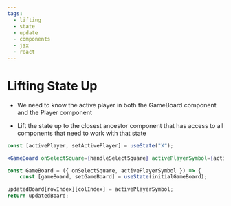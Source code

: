 ```yaml
---
tags:
  - lifting
  - state
  - update
  - components
  - jsx
  - react
---
```

# Lifting State Up

* We need to know the active player in both the GameBoard component and the Player component

* Lift the state up to the closest ancestor component that has access to all components that need to work with that state

```jsx
const [activePlayer, setActivePlayer] = useState("X");
```

```jsx
<GameBoard onSelectSquare={handleSelectSquare} activePlayerSymbol={activePlayer}/>
```

```jsx
const GameBoard = ({ onSelectSquare, activePlayerSymbol }) => {
	const [gameBoard, setGameBoard] = useState(initialGameBoard);
```

```jsx
updatedBoard[rowIndex][colIndex] = activePlayerSymbol;
return updatedBoard;
```

